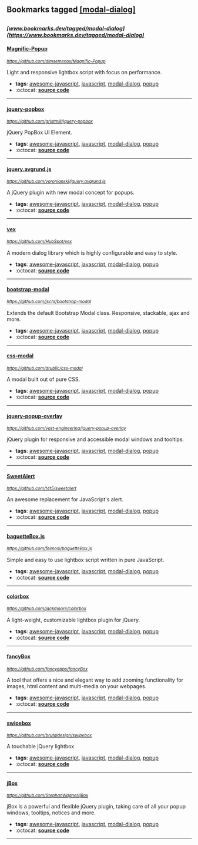 ## Bookmarks tagged [[modal-dialog]](https://www.bookmarks.dev?q=[modal-dialog])

_<sup><sup>[www.bookmarks.dev/tagged/modal-dialog](https://www.bookmarks.dev/tagged/modal-dialog)</sup></sup>_
---
#### [Magnific-Popup](https://github.com/dimsemenov/Magnific-Popup)
_<sup>https://github.com/dimsemenov/Magnific-Popup</sup>_

Light and responsive lightbox script with focus on performance.
* **tags**: [awesome-javascript](../tagged/awesome-javascript.md), [javascript](../tagged/javascript.md), [modal-dialog](../tagged/modal-dialog.md), [popup](../tagged/popup.md)
* :octocat: **[source code](https://github.com/dimsemenov/Magnific-Popup)**
---
#### [jquery-popbox](https://github.com/gristmill/jquery-popbox)
_<sup>https://github.com/gristmill/jquery-popbox</sup>_

jQuery PopBox UI Element.
* **tags**: [awesome-javascript](../tagged/awesome-javascript.md), [javascript](../tagged/javascript.md), [modal-dialog](../tagged/modal-dialog.md), [popup](../tagged/popup.md)
* :octocat: **[source code](https://github.com/gristmill/jquery-popbox)**
---
#### [jquery.avgrund.js](https://github.com/voronianski/jquery.avgrund.js)
_<sup>https://github.com/voronianski/jquery.avgrund.js</sup>_

A jQuery plugin with new modal concept for popups.
* **tags**: [awesome-javascript](../tagged/awesome-javascript.md), [javascript](../tagged/javascript.md), [modal-dialog](../tagged/modal-dialog.md), [popup](../tagged/popup.md)
* :octocat: **[source code](https://github.com/voronianski/jquery.avgrund.js)**
---
#### [vex](https://github.com/HubSpot/vex)
_<sup>https://github.com/HubSpot/vex</sup>_

A modern dialog library which is highly configurable and easy to style.
* **tags**: [awesome-javascript](../tagged/awesome-javascript.md), [javascript](../tagged/javascript.md), [modal-dialog](../tagged/modal-dialog.md), [popup](../tagged/popup.md)
* :octocat: **[source code](https://github.com/HubSpot/vex)**
---
#### [bootstrap-modal](https://github.com/jschr/bootstrap-modal)
_<sup>https://github.com/jschr/bootstrap-modal</sup>_

Extends the default Bootstrap Modal class. Responsive, stackable, ajax and more.
* **tags**: [awesome-javascript](../tagged/awesome-javascript.md), [javascript](../tagged/javascript.md), [modal-dialog](../tagged/modal-dialog.md), [popup](../tagged/popup.md)
* :octocat: **[source code](https://github.com/jschr/bootstrap-modal)**
---
#### [css-modal](https://github.com/drublic/css-modal)
_<sup>https://github.com/drublic/css-modal</sup>_

A modal built out of pure CSS.
* **tags**: [awesome-javascript](../tagged/awesome-javascript.md), [javascript](../tagged/javascript.md), [modal-dialog](../tagged/modal-dialog.md), [popup](../tagged/popup.md)
* :octocat: **[source code](https://github.com/drublic/css-modal)**
---
#### [jquery-popup-overlay](https://github.com/vast-engineering/jquery-popup-overlay)
_<sup>https://github.com/vast-engineering/jquery-popup-overlay</sup>_

jQuery plugin for responsive and accessible modal windows and tooltips.
* **tags**: [awesome-javascript](../tagged/awesome-javascript.md), [javascript](../tagged/javascript.md), [modal-dialog](../tagged/modal-dialog.md), [popup](../tagged/popup.md)
* :octocat: **[source code](https://github.com/vast-engineering/jquery-popup-overlay)**
---
#### [SweetAlert](https://github.com/t4t5/sweetalert)
_<sup>https://github.com/t4t5/sweetalert</sup>_

An awesome replacement for JavaScript's alert.
* **tags**: [awesome-javascript](../tagged/awesome-javascript.md), [javascript](../tagged/javascript.md), [modal-dialog](../tagged/modal-dialog.md), [popup](../tagged/popup.md)
* :octocat: **[source code](https://github.com/t4t5/sweetalert)**
---
#### [baguetteBox.js](https://github.com/feimosi/baguetteBox.js)
_<sup>https://github.com/feimosi/baguetteBox.js</sup>_

Simple and easy to use lightbox script written in pure JavaScript.
* **tags**: [awesome-javascript](../tagged/awesome-javascript.md), [javascript](../tagged/javascript.md), [modal-dialog](../tagged/modal-dialog.md), [popup](../tagged/popup.md)
* :octocat: **[source code](https://github.com/feimosi/baguetteBox.js)**
---
#### [colorbox](https://github.com/jackmoore/colorbox)
_<sup>https://github.com/jackmoore/colorbox</sup>_

A light-weight, customizable lightbox plugin for jQuery.
* **tags**: [awesome-javascript](../tagged/awesome-javascript.md), [javascript](../tagged/javascript.md), [modal-dialog](../tagged/modal-dialog.md), [popup](../tagged/popup.md)
* :octocat: **[source code](https://github.com/jackmoore/colorbox)**
---
#### [fancyBox](https://github.com/fancyapps/fancyBox)
_<sup>https://github.com/fancyapps/fancyBox</sup>_

A tool that offers a nice and elegant way to add zooming functionality for images, html content and multi-media on your webpages.
* **tags**: [awesome-javascript](../tagged/awesome-javascript.md), [javascript](../tagged/javascript.md), [modal-dialog](../tagged/modal-dialog.md), [popup](../tagged/popup.md)
* :octocat: **[source code](https://github.com/fancyapps/fancyBox)**
---
#### [swipebox](https://github.com/brutaldesign/swipebox)
_<sup>https://github.com/brutaldesign/swipebox</sup>_

A touchable jQuery lightbox
* **tags**: [awesome-javascript](../tagged/awesome-javascript.md), [javascript](../tagged/javascript.md), [modal-dialog](../tagged/modal-dialog.md), [popup](../tagged/popup.md)
* :octocat: **[source code](https://github.com/brutaldesign/swipebox)**
---
#### [jBox](https://github.com/StephanWagner/jBox)
_<sup>https://github.com/StephanWagner/jBox</sup>_

jBox is a powerful and flexible jQuery plugin, taking care of all your popup windows, tooltips, notices and more.
* **tags**: [awesome-javascript](../tagged/awesome-javascript.md), [javascript](../tagged/javascript.md), [modal-dialog](../tagged/modal-dialog.md), [popup](../tagged/popup.md)
* :octocat: **[source code](https://github.com/StephanWagner/jBox)**
---
